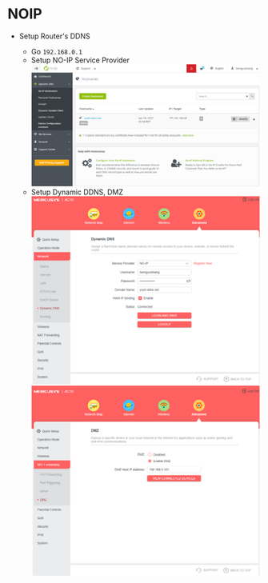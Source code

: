 # NOIP

- Setup Router's DDNS

  - Go `192.168.0.1`
  - Setup NO-IP Service Provider
    ![NOIP](./noip/NOIP.png)
  - Setup Dynamic DDNS, DMZ
    ![mercusysRouter](./noip/mercusysRouter.png)
    ![mercusyDMZ](./noip/mercusyDMZ.png)


